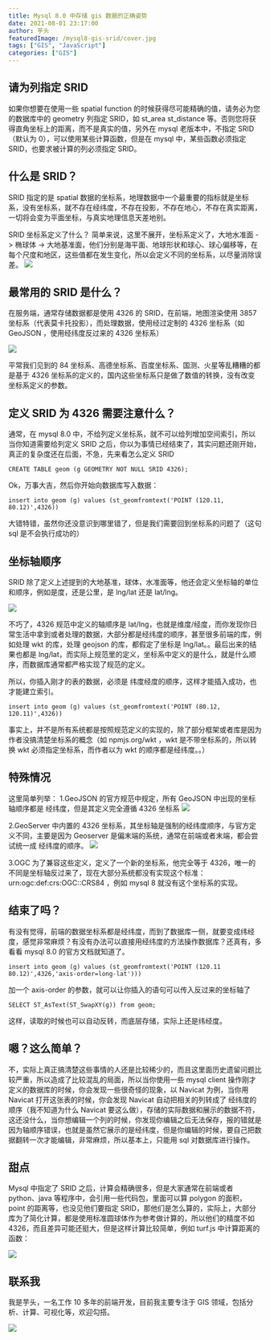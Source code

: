 ```yaml
---
title: Mysql 8.0 中存储 gis 数据的正确姿势
date: 2021-08-01 23:17:00
author: 芋头
featuredImage: /mysql8-gis-srid/cover.jpg
tags: ["GIS", "JavaScript"]
categories: ["GIS"]
---
```


## 请为列指定 SRID

如果你想要在使用一些 spatial function 的时候获得尽可能精确的值，请务必为您的数据库中的 geometry 列指定 SRID，如 st_area st_distance 等。否则您将获得直角坐标上的距离，而不是真实的值，另外在 mysql 老版本中，不指定 SRID（默认为 0），可以使用某些计算函数，但是在 mysql 中，某些函数必须指定 SRID，也要求被计算的列必须指定 SRID。

## 什么是 SRID？

SRID 指定的是 spatial 数据的坐标系，地理数据中一个最重要的指标就是坐标系，没有坐标系，就不存在经纬度，不存在投影，不存在地心，不存在真实距离，一切将会变为平面坐标，与真实地理信息天差地别。

SRID 坐标系定义了什么？
简单来说，这里不展开，坐标系定义了，大地水准面 -> 椭球体 -> 大地基准面，他们分别是海平面、地球形状和球心、球心偏移等，在每个尺度和地区，这些值都在发生变化，所以会定义不同的坐标系，以尽量消除误差。
![](/mysql8-gis-srid/303ED2C9-4745-4CD7-8730-98105AEA7A24.png)

## 最常用的 SRID 是什么？

在服务端，通常存储数据都是使用 4326 的 SRID，在前端，地图渲染使用 3857 坐标系（代表莫卡托投影），而处理数据，使用经过定制的 4326 坐标系（如 GeoJSON ，使用经纬度反过来的 4326 坐标系）

![](/mysql8-gis-srid/CB7C5EE4-2DBA-470F-83A3-C3D568CF4CFB.png)

平常我们见到的 84 坐标系、高德坐标系、百度坐标系、国测、火星等乱糟糟的都是基于 4326 坐标系的定义的，国内这些坐标系只是做了数值的转换，没有改变坐标系定义的参数。

## 定义 SRID 为 4326 需要注意什么？

通常，在 mysql 8.0 中，不给列定义坐标系，就不可以给列增加空间索引，所以当你知道需要给列定义 SRID 之后，你以为事情已经结束了，其实问题还刚开始，真正的复杂度还在后面，不急，先来看怎么定义 SRID

```
CREATE TABLE geom (g GEOMETRY NOT NULL SRID 4326);
```

Ok，万事大吉，然后你开始向数据库写入数据：

```
insert into geom (g) values (st_geomfromtext('POINT (120.11, 80.12)',4326))
```

大错特错，虽然你还没意识到哪里错了，但是我们需要回到坐标系的问题了（这句 sql 是不会执行成功的）

## 坐标轴顺序

SRID 除了定义上述提到的大地基准，球体，水准面等，他还会定义坐标轴的单位和顺序，例如是度，还是公里，是 lng/lat 还是 lat/lng。

![](/mysql8-gis-srid/F45DFC86-D93A-411E-B1E0-3AD7F0F5C3B9.png)

不巧了，4326 规范中定义的轴顺序是 lat/lng，也就是维度/经度，而你发现你日常生活中拿到或者处理的数据，大部分都是经纬度的顺序，甚至很多前端的库，例如处理 wkt 的库，处理 geojson 的库，都假定了坐标是 lng/lat。。最后出来的结果也都是 lng/lat，而实际上规范里的定义，坐标系中定义的是什么，就是什么顺序，而数据库通常都严格实现了规范的定义。

所以，你插入刚才的表的数据，必须是 纬度经度的顺序，这样才能插入成功，也才能建立索引。

```
insert into geom (g) values (st_geomfromtext('POINT (80.12, 120.11)',4326))
```

事实上，并不是所有系统都是按照规范定义的实现的，除了部分框架或者库是因为作者没搞清楚坐标系的概念（如 npmjs.org/wkt ，wkt 是不带坐标系的，所以转换 wkt 必须指定坐标系，而作者以为 wkt 的顺序都是经纬度。。）

## 特殊情况

这里简单列举：
1.GeoJSON 的官方规范中规定，所有 GeoJSON 中出现的坐标轴顺序都是 经纬度，但是其定义完全遵循 4326 坐标系
![](/mysql8-gis-srid/6C6B8257-CB3F-4823-87F5-790D532E9F4A.png)

2.GeoServer 中内置的 4326 坐标系，其坐标轴是强制的经纬度顺序，与官方定义不同，主要是因为 Geoserver 是偏末端的系统，通常在前端或者末端，都会尝试统一成 经纬度的顺序。
![](/mysql8-gis-srid/D7917E07-4E8E-454E-A94D-82202CE2E46C.png)

3.OGC 为了兼容这些定义，定义了一个新的坐标系，他完全等于 4326，唯一的不同是坐标轴反过来了，现在大部分系统都没有实现这个标准：urn:ogc:def:crs:OGC::CRS84 ，例如 mysql 8 就没有这个坐标系的实现。

## 结束了吗？

有没有觉得，前端的数据坐标系都是经纬度，而到了数据库一侧，就要变成纬经度，感觉非常麻烦？有没有办法可以直接用经纬度的方法操作数据库？还真有，多看看 mysql 8.0 的官方文档就知道了。

```
insert into geom (g) values (st_geomfromtext('POINT (120.11 80.12)',4326,'axis-order=long-lat')))
```

加一个 axis-order 的参数，就可以让你插入的语句可以传入反过来的坐标轴了

```
SELECT ST_AsText(ST_SwapXY(g)) from geom;
```

这样，读取的时候也可以自动反转，而底层存储，实际上还是纬经度。

## 嗯？这么简单？

不，实际上真正搞清楚这些事情的人还是比较稀少的，而且这里面历史遗留问题比较严重，所以造成了比较混乱的局面，所以当你使用一些 mysql client 操作刚才定义的数据库的时候，你会发现一些很奇怪的现象，以 Navicat 为例，当你用 Navicat 打开这张表的时候，你会发现 Navicat 自动把相关的列转成了 经纬度的顺序（我不知道为什么 Navicat 要这么做），存储的实际数据和展示的数据不符，这还没什么，当你想编辑一个列的时候，你发现你编辑之后无法保存，报的错就是因为轴顺序错误，也就是虽然它展示的是经纬度，但是你编辑的时候，要自己把数据翻转一次才能编辑，非常麻烦，所以基本上，只能用 sql 对数据库进行操作。

## 甜点

Mysql 中指定了 SRID 之后，计算会精确很多，但是大家通常在前端或者 python、java 等程序中，会引用一些代码包，里面可以算 polygon 的面积，point 的距离等，也没见他们要指定 SRID，那他们是怎么算的，实际上，大部分库为了简化计算，都是使用标准圆球体作为参考做计算的，所以他们的精度不如 4326，而且差异可能还挺大，但是这样计算比较简单，例如 turf.js 中计算距离的函数：

![](/mysql8-gis-srid/39421787-B081-479F-9140-AFECE1AAEBB4.png)

## 联系我

我是芋头，一名工作 10 多年的前端开发，目前我主要专注于 GIS 领域，包括分析、计算、可视化等，欢迎勾搭。

![](/mysql8-gis-srid/94A8CC3A-1E0F-4FC0-BB2F-E67971987A74.png)
